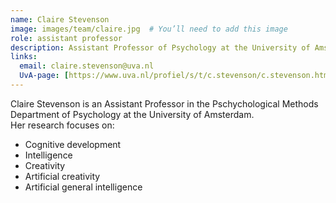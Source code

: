 ```yaml
---
name: Claire Stevenson
image: images/team/claire.jpg  # You’ll need to add this image
role: assistant professor
description: Assistant Professor of Psychology at the University of Amsterdam
links:
  email: claire.stevenson@uva.nl
  UvA-page: [https://www.uva.nl/profiel/s/t/c.stevenson/c.stevenson.html](https://www.uva.nl/profiel/s/t/c.e.stevenson/c.e.stevenson.html)
---
```


Claire Stevenson is an Assistant Professor in the Pschychological Methods Department of Psychology at the University of Amsterdam.  
Her research focuses on:

- Cognitive development  
- Intelligence  
- Creativity  
- Artificial creativity  
- Artificial general intelligence  


